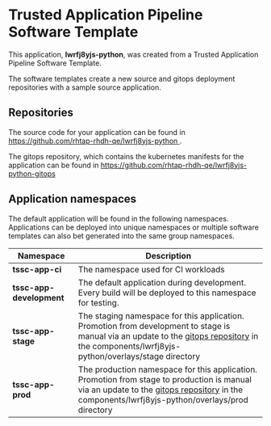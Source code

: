 # Trusted Application Pipeline Software Template

This application, **lwrfj8yjs-python**, was created from a Trusted Application Pipeline Software Template.

The software templates create a new source and gitops deployment repositories with a sample source application. 

## Repositories

The source code for your application can be found in [https://github.com/rhtap-rhdh-qe/lwrfj8yjs-python ](https://github.com/rhtap-rhdh-qe/lwrfj8yjs-python ).
 
The gitops repository, which contains the kubernetes manifests for the application can be found in 
[https://github.com/rhtap-rhdh-qe/lwrfj8yjs-python-gitops ](https://github.com/rhtap-rhdh-qe/lwrfj8yjs-python-gitops ) 

## Application namespaces 

The default application will be found in the following namespaces. Applications can be deployed into unique namespaces or multiple software templates can also bet generated into the same group namespaces.  

|  Namespace   |  Description   |  
| -------- | -------- |
| **tssc-app-ci** | The namespace used for CI workloads |
| **tssc-app-development** | The default application during development. Every build will be deployed to this namespace for testing. |
| **tssc-app-stage** | The staging namespace for this application. Promotion from development to stage is manual via an update to the [gitops repository](https://github.com/rhtap-rhdh-qe/lwrfj8yjs-python-gitops ) in the components/lwrfj8yjs-python/overlays/stage directory |
| **tssc-app-prod** | The production namespace for this application. Promotion from stage to production is manual via an update to the [gitops repository](https://github.com/rhtap-rhdh-qe/lwrfj8yjs-python-gitops ) in the components/lwrfj8yjs-python/overlays/prod directory |